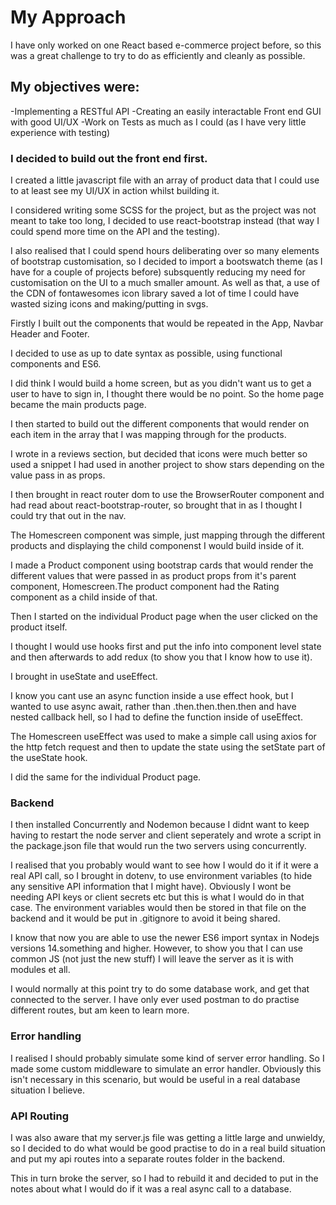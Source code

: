 # My Approach

I have only worked on one React based e-commerce project before, so this was a
great challenge to try to do as efficiently and cleanly as possible.

## My objectives were:

-Implementing a RESTful API
-Creating an easily interactable Front end GUI with good UI/UX
-Work on Tests as much as I could (as I have very little experience with testing)

### I decided to build out the front end first.

I created a little javascript file with an array of product data that I could use to at least see my UI/UX in action whilst building it.

I considered writing some SCSS for the project, but as the project was not meant to take too long, I decided to use react-bootstrap instead (that way I could spend more time on the API and the testing).

I also realised that I could spend hours deliberating over so many elements of bootstrap customisation, so I decided to import a bootswatch theme (as I have for a couple of projects before) subsquently reducing my need for customisation on the UI to a much smaller amount. As well as that, a use of the CDN of fontawesomes icon library saved a lot of time I could have wasted sizing icons and making/putting in svgs.

Firstly I built out the components that would be repeated in the App, Navbar Header and Footer.

I decided to use as up to date syntax as possible, using functional components and ES6.

I did think I would build a home screen, but as you didn't want us to get a user to have to sign in, I thought there would be no point.
So the home page became the main products page.

I then started to build out the different components that would render on each item in the array that I was mapping through for the products.

I wrote in a reviews section, but decided that icons were much better so used a snippet I had used in another project to show stars depending on the value pass in as props.

I then brought in react router dom to use the BrowserRouter component and had read about react-bootstrap-router, so brought that in as I thought I could try that out in the nav.

The Homescreen component was simple, just mapping through the different products and displaying the child componenst I would build inside of it.

I made a Product component using bootstrap cards that would render the different values that were passed in as product props from it's parent component, Homescreen.The product component had the Rating component as a child inside of that.

Then I started on the individual Product page when the user clicked on the product itself.

I thought I would use hooks first and put the info into component level state and then afterwards to add redux (to show you that I know how to use it).

I brought in useState and useEffect.

I know you cant use an async function inside a use effect hook, but I wanted to
use async await, rather than .then.then.then.then and have nested callback hell, so I had to define the function inside of useEffect.

The Homescreen useEffect was used to make a simple call using axios for the http fetch request and then to update the state using the setState part of the useState hook.

I did the same for the individual Product page.

### Backend

I then installed Concurrently and Nodemon because I didnt want to keep having to restart the node server and client seperately and wrote a script in the package.json file that would run the two servers using concurrently.

I realised that you probably would want to see how I would do it if it were a real API call, so I brought in dotenv, to use environment variables (to hide any sensitive API information that I might have). Obviously I wont be needing API keys or client secrets etc but this is what I would do in that case. The environment variables would then be stored in that file on the backend and it would be put in .gitignore to avoid it being shared.

I know that now you are able to use the newer ES6 import syntax in Nodejs versions 14.something and higher. However, to show you that I can use common JS (not just the new stuff) I will leave the server as it is with modules et all.

I would normally at this point try to do some database work, and get that connected to the server. I have only ever used postman to do practise different routes, but am keen to learn more.

### Error handling

I realised I should probably simulate some kind of server error handling. So I made some custom middleware to simulate an error handler. Obviously this isn't necessary in this scenario, but would be useful in a real database situation I believe.

### API Routing

I was also aware that my server.js file was getting a little large and unwieldy, so I decided to do what would be good practise to do in a real build situation and
put my api routes into a separate routes folder in the backend.

This in turn broke the server, so I had to rebuild it and decided to put in the notes about what I would do if it was a real async call to a database.

